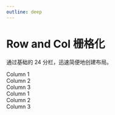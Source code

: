 ```yaml
---
outline: deep
---
```


# Row and Col 栅格化

通过基础的 24 分栏，迅速简便地创建布局。


<gov-row :gutter="20">
	<gov-col :span="6"><div>Column 1</div></gov-col>
	<gov-col :span="6" :offset="6"><div>Column 2</div></gov-col>
	<gov-col :span="6"><div>Column 3</div></gov-col>
</gov-row>


<gov-row  justify="center" :gutter="20">
	<gov-col :span="6"><div>Column 1</div></gov-col>
	<gov-col :span="6"><div>Column 2</div></gov-col>
	<gov-col :span="6"><div>Column 3</div></gov-col>
</gov-row>
